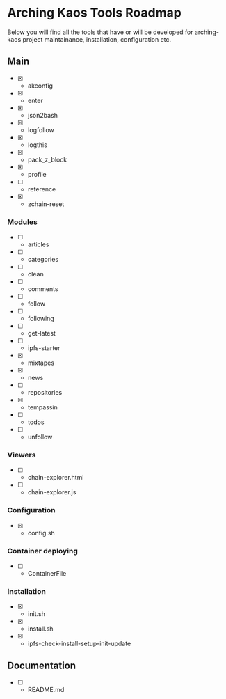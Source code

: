 # Arching Kaos Tools Roadmap

Below you will find all the tools that have or will be developed for arching-kaos project maintainance, installation, configuration etc.

## Main
- [x] - akconfig
- [x] - enter
- [x] - json2bash
- [x] - logfollow
- [x] - logthis
- [x] - pack_z_block
- [x] - profile
- [ ] - reference
- [x] - zchain-reset

### Modules
- [ ] - articles
- [ ] - categories
- [ ] - clean
- [ ] - comments
- [ ] - follow
- [ ] - following
- [ ] - get-latest
- [ ] - ipfs-starter
- [x] - mixtapes
- [x] - news
- [ ] - repositories
- [x] - tempassin
- [ ] - todos
- [ ] - unfollow

### Viewers
- [ ] - chain-explorer.html
- [ ] - chain-explorer.js

### Configuration
- [x] - config.sh

### Container deploying
- [ ] - ContainerFile

### Installation
- [x] - init.sh
- [x] - install.sh
- [x] - ipfs-check-install-setup-init-update

## Documentation
- [ ] - README.md

